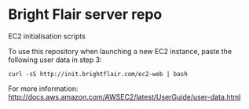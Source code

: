 # Bright Flair server repo
EC2 initialisation scripts

To use this repository when launching a new EC2 instance, paste the following user data in step 3:

```
curl -sS http://init.brightflair.com/ec2-web | bash
```

For more information: http://docs.aws.amazon.com/AWSEC2/latest/UserGuide/user-data.html
